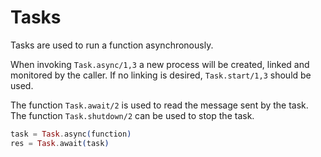 # Tasks

Tasks are used to run a function asynchronously.

When invoking `Task.async/1,3` a new process will be created, linked and monitored by the caller. If no linking is desired, `Task.start/1,3` should be used.

The function `Task.await/2` is used to read the message sent by the task. The function `Task.shutdown/2` can be used to stop the task.

```elixir
task = Task.async(function)
res = Task.await(task)
```
